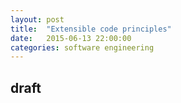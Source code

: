 ```yaml
---
layout: post
title:  "Extensible code principles"
date:   2015-06-13 22:00:00
categories: software engineering
---
```


## draft
